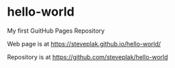 # hello-world
My first GuitHub Pages Repository

Web page is at https://steveplak.github.io/hello-world/

Repository is at https://github.com/steveplak/hello-world
